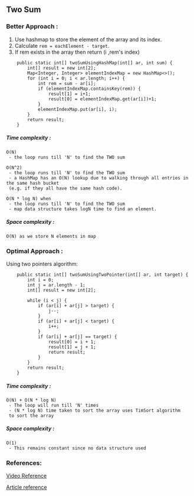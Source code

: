 ## Two Sum

### Better Approach :

1) Use hashmap to store the element of the array and its index.
2) Calculate ``` rem = eachElement - target ```.
3) If rem exists in the array then return (i ,rem's index)

``` 
    public static int[] twoSumUsingHashMap(int[] ar, int sum) {
        int[] result = new int[2];
        Map<Integer, Integer> elementIndexMap = new HashMap<>();
        for (int i = 0; i < ar.length; i++) {
            int rem = sum - ar[i];
            if (elementIndexMap.containsKey(rem)) {
                result[1] = i+1;
                result[0] = elementIndexMap.get(ar[i])+1;
            }
            elementIndexMap.put(ar[i], i);
        }
        return result;
    }
```

##### Time complexity :

``` 
O(N)
 - the loop runs till 'N' to find the TWO sum

O(N^2)  
 - the loop runs till 'N' to find the TWO sum
 - a HashMap has an O(N) lookup due to walking through all entries in the same hash bucket 
 (e.g. if they all have the same hash code). 

O(N * log N) when 
 - the loop runs till 'N' to find the TWO sum 
 - map data structure takes logN time to find an element.

```

##### Space complexity :

``` O(N) as we store N elements in map ```

### Optimal Approach :

Using two pointers algorithm:

``` 
    public static int[] twoSumUsingTwoPointer(int[] ar, int target) {
        int i = 0;
        int j = ar.length - 1;
        int[] result = new int[2];

        while (i < j) {
            if (ar[i] + ar[j] > target) {
                j--;
            }
            if (ar[i] + ar[j] < target) {
                i++;
            }
            if (ar[i] + ar[j] == target) {
                result[0] = i + 1;
                result[1] = j + 1;
                return result;
            }
        }
        return result;
    }
```

##### Time complexity :

``` 
O(N) + O(N * log N) 
 - The loop will run till 'N' times
 - (N * log N) time taken to sort the array uses TimSort algorithm 
 to sort the array 
```

##### Space complexity :

``` 
O(1) 
 - This remains constant since no data structure used
```

### References:

[Video Reference]()

[Article reference]()
